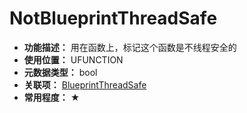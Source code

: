 ﻿# NotBlueprintThreadSafe

- **功能描述：** 用在函数上，标记这个函数是不线程安全的
- **使用位置：** UFUNCTION
- **元数据类型：** bool
- **关联项：** [BlueprintThreadSafe](BlueprintThreadSafe.md)
- **常用程度：** ★
